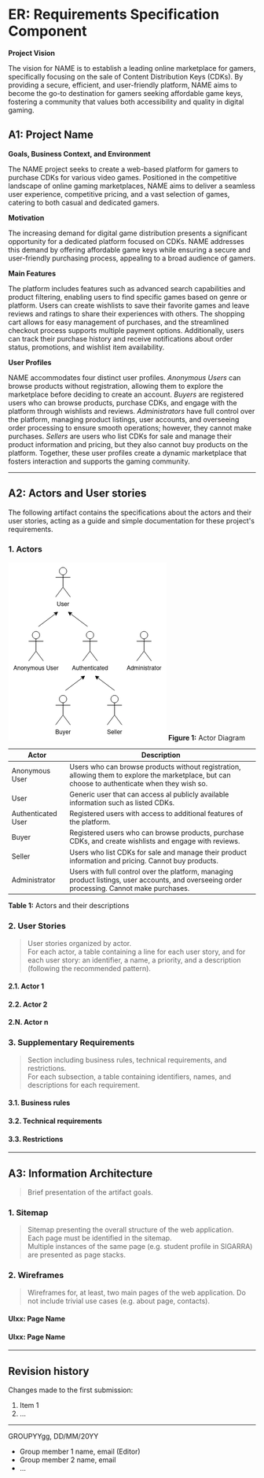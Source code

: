 # ER: Requirements Specification Component

**Project Vision**

The vision for NAME is to establish a leading online marketplace for gamers, specifically focusing on the sale of Content Distribution Keys (CDKs). By providing a secure, efficient, and user-friendly platform, NAME aims to become the go-to destination for gamers seeking affordable game keys, fostering a community that values both accessibility and quality in digital gaming.

## A1: Project Name

**Goals, Business Context, and Environment**

The NAME project seeks to create a web-based platform for gamers to purchase CDKs for various video games. Positioned in the competitive landscape of online gaming marketplaces, NAME aims to deliver a seamless user experience, competitive pricing, and a vast selection of games, catering to both casual and dedicated gamers.

**Motivation**

The increasing demand for digital game distribution presents a significant opportunity for a dedicated platform focused on CDKs. NAME addresses this demand by offering affordable game keys while ensuring a secure and user-friendly purchasing process, appealing to a broad audience of gamers.

**Main Features**

The platform includes features such as advanced search capabilities and product filtering, enabling users to find specific games based on genre or platform. Users can create wishlists to save their favorite games and leave reviews and ratings to share their experiences with others. The shopping cart allows for easy management of purchases, and the streamlined checkout process supports multiple payment options. Additionally, users can track their purchase history and receive notifications about order status, promotions, and wishlist item availability.

**User Profiles**

NAME accommodates four distinct user profiles. *Anonymous Users* can browse products without registration, allowing them to explore the marketplace before deciding to create an account. *Buyers* are registered users who can browse products, purchase CDKs, and engage with the platform through wishlists and reviews. *Administrators* have full control over the platform, managing product listings, user accounts, and overseeing order processing to ensure smooth operations; however, they cannot make purchases. *Sellers* are users who list CDKs for sale and manage their product information and pricing, but they also cannot buy products on the platform. Together, these user profiles create a dynamic marketplace that fosters interaction and supports the gaming community.

---


## A2: Actors and User stories

The following artifact contains the specifications about the actors and their user stories, acting as a guide and simple documentation for these project's requirements.


### 1. Actors
![Actor Diagram](actor_diagram.png)
**Figure 1:** Actor Diagram

| **Actor**            | **Description**                                                                                     |
|----------------------|-----------------------------------------------------------------------------------------------------|
| Anonymous User        | Users who can browse products without registration, allowing them to explore the marketplace, but can choose to authenticate when they wish so.        |
| User                 | Generic user that can access al publicly available information such as listed CDKs.                                      |
| Authenticated User   | Registered users with access to additional features of the platform.                                 |
| Buyer                | Registered users who can browse products, purchase CDKs, and create wishlists and engage with reviews.      |
| Seller               | Users who list CDKs for sale and manage their product information and pricing. Cannot buy products.  |
| Administrator        | Users with full control over the platform, managing product listings, user accounts, and overseeing order processing. Cannot make purchases. |

**Table 1:** Actors and their descriptions

### 2. User Stories

> User stories organized by actor.  
> For each actor, a table containing a line for each user story, and for each user story: an identifier, a name, a priority, and a description (following the recommended pattern).

#### 2.1. Actor 1

#### 2.2. Actor 2

#### 2.N. Actor n


### 3. Supplementary Requirements

> Section including business rules, technical requirements, and restrictions.  
> For each subsection, a table containing identifiers, names, and descriptions for each requirement.

#### 3.1. Business rules

#### 3.2. Technical requirements

#### 3.3. Restrictions


---


## A3: Information Architecture

> Brief presentation of the artifact goals.


### 1. Sitemap

> Sitemap presenting the overall structure of the web application.  
> Each page must be identified in the sitemap.  
> Multiple instances of the same page (e.g. student profile in SIGARRA) are presented as page stacks.


### 2. Wireframes

> Wireframes for, at least, two main pages of the web application.
> Do not include trivial use cases (e.g. about page, contacts).


#### UIxx: Page Name

#### UIxx: Page Name


---


## Revision history

Changes made to the first submission:
1. Item 1
1. ...

***
GROUPYYgg, DD/MM/20YY

* Group member 1 name, email (Editor)
* Group member 2 name, email
* ...